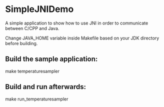 # SimpleJNIDemo
A simple application to show how to use JNI in order to communicate between C/CPP and Java.

Change JAVA_HOME variable inside Makefile based on your JDK directory before building.

Build the sample application:
---------------------------------
  make temperaturesampler

Build and run afterwards:
----------------------------------
  make run_temperaturesampler
